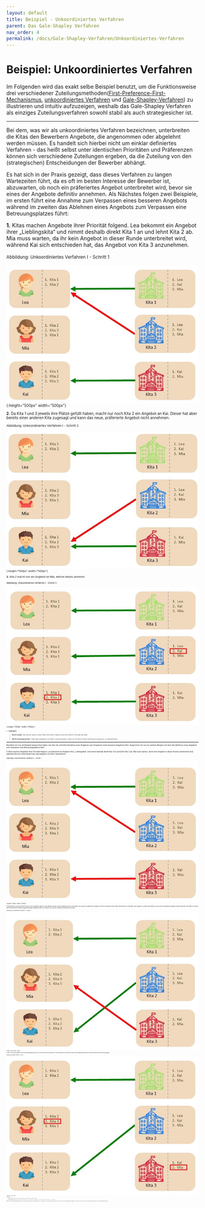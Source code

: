 ```yaml
---
layout: default
title: Beispiel - Unkoordiniertes Verfahren
parent: Das Gale-Shapley Verfahren
nav_order: 4
permalink: /docs/Gale-Shapley-Verfahren/Unkoordiniertes-Verfahren
---
```


# Beispiel: Unkoordiniertes Verfahren

Im Folgenden wird das exakt selbe Beispiel benutzt, um die Funktionsweise drei verschiedener Zuteilungsmethoden([First-Preference-First-Mechanismus](/docs/Gale-Shapley-Verfahren/First-Preference-First-Mechanismus), [unkoordiniertes Verfahren]() und [Gale-Shapley-Verfahren](/docs/Gale-Shapley-Verfahren/Gale-Shapley-Beispiel)) zu illustrieren und intuitiv aufzuzeigen, weshalb das Gale-Shapley Verfahren als einziges Zuteilungsverfahren sowohl stabil als auch strategiesicher ist.

---

Bei dem, was wir als unkoordiniertes Verfahren bezeichnen, unterbreiten die Kitas den Bewerbern Angebote, die angenommen oder abgelehnt werden müssen. Es handelt sich hierbei nicht um einklar definiertes Verfahren - das heißt selbst unter identischen Prioritäten und Präferenzen können sich verschiedene Zuteilungen ergeben, da die Zuteilung von den (strategischen) Entscheidungen der Bewerber abhängt.

Es hat sich in der Praxis gezeigt, dass dieses Verfahren zu langen Wartezeiten führt, da es oft im besten Interesse der Bewerber ist, abzuwarten, ob noch ein präferiertes Angebot unterbreitet wird, bevor sie eines der Angebote definitiv annehmen. Als Nächstes folgen zwei Beispiele, im ersten führt eine Annahme zum Verpassen eines besseren Angebots während im zweiten das Ablehnen eines Angebots zum Verpassen eine Betreuungsplatzes führt:

**1.** Kitas machen Angebote ihrer Priorität folgend. Lea bekommt ein Angebot ihrer „Lieblingskita“ und nimmt deshalb direkt Kita 1 an und lehnt Kita 2 ab. Mia muss warten, da ihr kein Angebot in dieser Runde unterbreitet wird, während Kai sich entschieden hat, das Angebot von Kita 3 anzunehmen. 

<small>Abbildung: Unkoordiniertes Verfahren I - Schritt 1<small>
  
![D1.jpg](../../assets/images/D1.jpg "Unkoordiniertes Verfahren I - Schritt 1"){:height="500px" width="500px"}

**2.** Da Kita 1 und 3 jeweils ihre Plätze gefüllt haben, macht nur noch Kita 2 ein Angebot an Kai. Dieser hat aber bereits einer anderen Kita zugesagt und kann das neue, präferierte Angebot nicht annehmen. 

<small>Abbildung: Unkoordiniertes Verfahren I - Schritt 2<small>
  
![D2.jpg](../../assets/images/D2.jpg "Unkoordiniertes Verfahren I - Schritt 2"){:height="500px" width="500px"}


**3.** Kita 2 macht nun ein Angebot an Mia, welche dieses annimmt. 

<small>Abbildung: Unkoordiniertes Verfahren I - Schritt 3<small>
  
![D3.jpg](../../assets/images/D3.jpg "Unkoordiniertes Verfahren I - Schritt 3"){:height="500px" width="500px"}

{: .highlight}
> **Nicht stabil**: Kai würde lieber einen Platz bei Kita 2 haben und hat höhere Priorität als Mia.
>
> **Nicht strategiesicher**: Statt das Angebot von Kita 3 anzunehmen, wäre es für Kai in dem Fall besser gewesen, es abzulehnen.


---

Nachdem wir nun ein Beispiel besprochen haben, bei dem die verfrühte Annahme eines Angebots zum Verpassen eines besseren Angebots führt, besprechen wir nun ein zweites Beispiel, bei dem  das Ablehnen eines Angebots zum Verpassen eine Betreuungsplatzes führt. 
  
**1.** Kitas machen Angebote ihrer Priorität folgend. Lea bekommt ein Angebot ihrer „Lieblingskita“ und nimmt deshalb direkt Kita 1 an und lehnt Kita 2 ab. Mia muss warten, da ihr kein Angebot in dieser Runde unterbreitet wird, während Kai sich entschieden hat, das Angebot von Kita 3 abzulehnen. 

<small>Abbildung: Unkoordiniertes Verfahren II - Schritt 1<small>
  
![D21.jpg](../../assets/images/D21.jpg "Unkoordiniertes Verfahren II - Schritt 1"){:height="500px" width="500px"}

**2.** Sowohl Kita 2 als auch Kita 3 müssen neue Angebote machen. Kais Ablehnung des ersten Angebots macht sich bezahlt, da er jetzt ein präferiertes Angebot von Kita 2 annehmen kann. Mia entscheidet sich ebenfalls, das Angebot von Kita 3 abzulehnen, da sie auf ein präferiertes Angebot wartet (beachte, dass Mia nicht weiß, welche Kitas bereits Betreuungsplatzzusagen gemacht haben und welche ihr noch ein Angebot unterbreiten könnten).

<small>Abbildung: Unkoordiniertes Verfahren II - Schritt 2<small>

![D22.jpg](../../assets/images/D22.jpg "Unkoordiniertes Verfahren II - Schritt 2"){:height="500px" width="500px"}

**3.** Kita 3 ist die einzig verbleibende Kita ohne Betreuungsplatzzusage. Da Kita 3 schon allen interessierten Bewerbern ein Angebot gemacht hat und die anderen Kitas ihre Betreuungsplätze gefüllt haben, bleibt Mia zumindest vorerst ohne Betreuungsplatz. 

<small>Abbildung: Unkoordiniertes Verfahren II - Schritt 3<small>

![D23.jpg](../../assets/images/D23.jpg "Unkoordiniertes Verfahren II - Schritt 3"){:height="500px" width="500px"}

    
{: .highlight}
> **Nicht stabil**: Mia würde lieber einen Platz bei Kita 3 haben und Kita 3 hat einen freien Betreuungsplatz.
>
> **Nicht strategiesicher**: Statt das Angebot von Kita 3 abzulehnen, um auf ein präferiertes zu spekulieren, wäre es für Mia in dem Fall besser gewesen, es anzunehmen.
 

Obwohl es bei einer unkoordinierten Vergabe nicht klar ist, welche Verteilung entstehen wird, ist dieser Vergabeprozess u.a. problematisch, da die entsprechende Zuteilung stark von den strategischen Entscheidungen der Bewerber (Angebote  zu einem bestimmten Zeitpunkt anzunehmen oder abzulehnen) abhängt und oft zu instabilen Verteilungen führen kann. 



  

